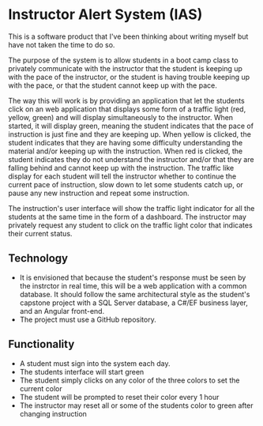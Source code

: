 # Instructor Alert System (IAS)

This is a software product that I've been thinking about writing myself but have not taken the time to do so.

The purpose of the system is to allow students in a boot camp class to privately communicate with the instructor that the student is keeping up with the pace of the instructor, or the student is having trouble keeping up with the pace, or that the student cannot keep up with the pace.

The way this will work is by providing an application that let the students click on an web application that displays some form of a traffic light (red, yellow, green) and will display simultaneously to the instructor. When started, it will display green, meaning the student indicates that the pace of instruction is just fine and they are keeping up. When yellow is clicked, the student indicates that they are having some difficulty understanding the material and/or keeping up with the instruction. When red is clicked, the student indicates they do not understand the instructor and/or that they are falling behind and cannot keep up with the instruction. The traffic like display for each student will tell the instructor whether to continue the current pace of instruction, slow down to let some students catch up, or pause any new instruction and repeat some instruction.

The instruction's user interface will show the traffic light indicator for all the students at the same time in the form of a dashboard. The instructor may privately request any student to click on the traffic light color that indicates their current status.

## Technology

- It is envisioned that because the student's response must be seen by the instrctor in real time, this will be a web application with a common database. It should follow the same architectural style as the student's capstone project with a SQL Server database, a C#/EF business layer, and an Angular front-end.
- The project must use a GitHub repository.

## Functionality

- A student must sign into the system each day.
- The students interface will start green
- The student simply clicks on any color of the three colors to set the current color
- The student will be prompted to reset their color every 1 hour
- The instructor may reset all or some of the students color to green after changing instruction